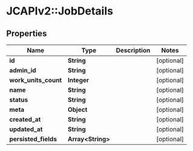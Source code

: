 # JCAPIv2::JobDetails

## Properties
Name | Type | Description | Notes
------------ | ------------- | ------------- | -------------
**id** | **String** |  | [optional] 
**admin_id** | **String** |  | [optional] 
**work_units_count** | **Integer** |  | [optional] 
**name** | **String** |  | [optional] 
**status** | **String** |  | [optional] 
**meta** | **Object** |  | [optional] 
**created_at** | **String** |  | [optional] 
**updated_at** | **String** |  | [optional] 
**persisted_fields** | **Array&lt;String&gt;** |  | [optional] 


